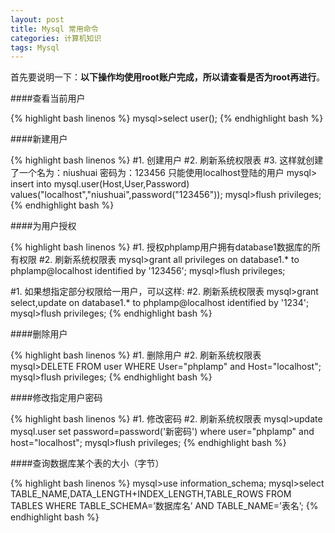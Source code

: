 ```yaml
---
layout: post
title: Mysql 常用命令
categories: 计算机知识
tags: Mysql
---
```


首先要说明一下：**以下操作均使用root账户完成，所以请查看是否为root再进行**。

####查看当前用户

{% highlight bash linenos %}
mysql>select user();
{% endhighlight bash %}

####新建用户

{% highlight bash linenos %}
#1. 创建用户
#2. 刷新系统权限表
#3. 这样就创建了一个名为：niushuai  密码为：123456  只能使用localhost登陆的用户
mysql> insert into mysql.user(Host,User,Password) values("localhost","niushuai",password("123456"));
mysql>flush privileges;
{% endhighlight bash %}

####为用户授权

{% highlight bash linenos %}
#1. 授权phplamp用户拥有database1数据库的所有权限
#2. 刷新系统权限表
mysql>grant all privileges on database1.* to phplamp@localhost identified by '123456';
mysql>flush privileges;

#1. 如果想指定部分权限给一用户，可以这样:
#2. 刷新系统权限表
mysql>grant select,update on database1.* to phplamp@localhost identified by '1234';
mysql>flush privileges;
{% endhighlight bash %}

####删除用户

{% highlight bash linenos %}
#1. 删除用户
#2. 刷新系统权限表
mysql>DELETE FROM user WHERE User="phplamp" and Host="localhost";
mysql>flush privileges;
{% endhighlight bash %}

####修改指定用户密码

{% highlight bash linenos %}
#1. 修改密码
#2. 刷新系统权限表
mysql>update mysql.user set password=password('新密码') where user="phplamp" and host="localhost";
mysql>flush privileges;
{% endhighlight bash %}

####查询数据库某个表的大小（字节）

{% highlight bash linenos %}
mysql>use information_schema;
mysql>select TABLE_NAME,DATA_LENGTH+INDEX_LENGTH,TABLE_ROWS FROM TABLES WHERE TABLE_SCHEMA=’数据库名’ AND TABLE_NAME=’表名’;
{% endhighlight bash %}
